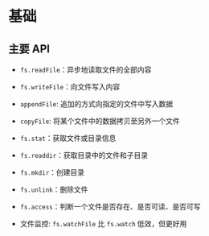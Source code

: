 # 基础

## 主要 API

+ `fs.readFile`：异步地读取文件的全部内容

+ `fs.writeFile`：向文件写入内容

+ `appendFile`: 追加的方式向指定的文件中写入数据

+ `copyFile`: 将某个文件中的数据拷贝至另外一个文件

+ `fs.stat`：获取文件或目录信息

+ `fs.readdir`：获取目录中的文件和子目录

+ `fs.mkdir`：创建目录

+ `fs.unlink`：删除文件

+ `fs.access`：判断一个文件是否存在、是否可读、是否可写

+ 文件监控: `fs.watchFile` 比 `fs.watch` 低效，但更好用
